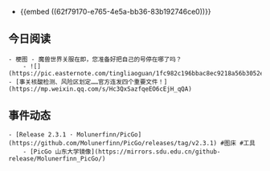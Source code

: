 - {{embed ((62f79170-e765-4e5a-bb36-83b192746ce0))}}
## 今日阅读
	- 梗图 - 魔兽世界关服在即，您准备好把自己的号停在哪了吗？
		- ![](https://pic.easternote.com/tingliaoguan/1fc982c196bbac8ec9218a56b3052e4.jpg)
	- [事关核酸检测、风险区划定……官方连发四个重要文件！](https://mp.weixin.qq.com/s/Hc3QxSazfqeEO6cEjH_qQA)
## 事件动态
	- [Release 2.3.1 · Molunerfinn/PicGo](https://github.com/Molunerfinn/PicGo/releases/tag/v2.3.1) #图床 #工具
		- [PicGo 山东大学镜像](https://mirrors.sdu.edu.cn/github-release/Molunerfinn_PicGo/)